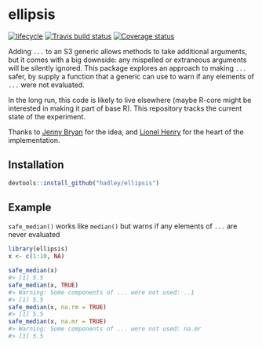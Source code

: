 
<!-- README.md is generated from README.Rmd. Please edit that file -->

# ellipsis

[![lifecycle](https://img.shields.io/badge/lifecycle-experimental-orange.svg)](https://www.tidyverse.org/lifecycle/#experimental)
[![Travis build
status](https://travis-ci.org/hadley/ellipsis.svg?branch=master)](https://travis-ci.org/hadley/ellipsis)
[![Coverage
status](https://codecov.io/gh/hadley/ellipsis/branch/master/graph/badge.svg)](https://codecov.io/github/hadley/ellipsis?branch=master)

Adding `...` to an S3 generic allows methods to take additional
arguments, but it comes with a big downside: any mispelled or extraneous
arguments will be silently ignored. This package explores an approach to
making `...` safer, by supply a function that a generic can use to warn
if any elements of `...` were not evaluated.

In the long run, this code is likely to live elsewhere (maybe R-core
might be interested in making it part of base R). This repository tracks
the current state of the experiment.

Thanks to [Jenny Bryan](http://github.com/jennybc) for the idea, and
[Lionel Henry](http://github.com/lionel-) for the heart of the
implementation.

## Installation

``` r
devtools::install_github("hadley/ellipsis")
```

## Example

`safe_median()` works like `median()` but warns if any elements of `...`
are never evaluated

``` r
library(ellipsis)
x <- c(1:10, NA)

safe_median(x)
#> [1] 5.5
safe_median(x, TRUE)
#> Warning: Some components of ... were not used: ..1
#> [1] 5.5
safe_median(x, na.rm = TRUE)
#> [1] 5.5
safe_median(x, na.mr = TRUE)
#> Warning: Some components of ... were not used: na.mr
#> [1] 5.5
```
